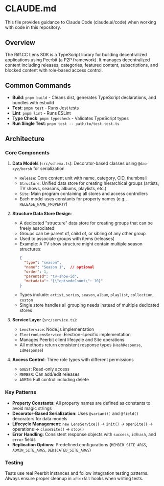 # CLAUDE.md

This file provides guidance to Claude Code (claude.ai/code) when working with code in this repository.

## Overview

The Riff.CC Lens SDK is a TypeScript library for building decentralized applications using Peerbit (a P2P framework). It manages decentralized content including releases, categories, featured content, subscriptions, and blocked content with role-based access control.

## Common Commands

- **Build**: `pnpm build` - Cleans dist, generates TypeScript declarations, and bundles with esbuild
- **Test**: `pnpm test` - Runs Jest tests
- **Lint**: `pnpm lint` - Runs ESLint
- **Type Check**: `pnpm typecheck` - Validates TypeScript types
- **Run Single Test**: `pnpm test -- path/to/test.test.ts`

## Architecture

### Core Components

1. **Data Models** (`src/schema.ts`): Decorator-based classes using `@dao-xyz/borsh` for serialization
   - `Release`: Core content unit with name, category, CID, thumbnail
   - `Structure`: Unified data store for creating hierarchical groups (artists, TV shows, seasons, albums, playlists, etc.)
   - `Site`: Main program containing all stores and access controllers
   - Each model uses constants for property names (e.g., `RELEASE_NAME_PROPERTY`)

2. **Structure Data Store Design**:
   - A dedicated "structure" data store for creating groups that can be freely associated
   - Groups can be parent of, child of, or sibling of any other group
   - Used to associate groups with items (releases)
   - Example: A TV show structure might contain multiple season structures:
     ```json
     {
       "type": "season",
       "name": "Season 1",  // optional
       "order": 1,
       "parentId": "tv-show-id",
       "metadata": "{\"episodeCount\": 10}"
     }
     ```
   - Types include: `artist`, `series`, `season`, `album`, `playlist`, `collection`, `custom`
   - Single store handles all grouping needs instead of multiple dedicated stores

3. **Service Layer** (`src/service.ts`): 
   - `LensService`: Node.js implementation
   - `ElectronLensService`: Electron-specific implementation
   - Manages Peerbit client lifecycle and Site operations
   - All methods return consistent response types (`HashResponse`, `IdResponse`)

4. **Access Control**: Three role types with different permissions
   - `GUEST`: Read-only access
   - `MEMBER`: Can add/edit releases
   - `ADMIN`: Full control including delete

### Key Patterns

- **Property Constants**: All property names are defined as constants to avoid magic strings
- **Decorator-Based Serialization**: Uses `@variant()` and `@field()` decorators for data models
- **Lifecycle Management**: `new LensService()` → `init()` → `openSite()` → operations → `closeSite()` → `stop()`
- **Error Handling**: Consistent response objects with `success`, `id`/`hash`, and `error` fields
- **Replication Options**: Predefined configurations (`MEMBER_SITE_ARGS`, `ADMIN_SITE_ARGS`, `DEDICATED_SITE_ARGS`)

### Testing

Tests use real Peerbit instances and follow integration testing patterns. Always ensure proper cleanup in `afterAll` hooks when writing tests.